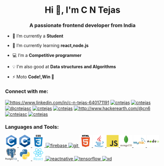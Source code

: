 <h1 align="center">Hi 👋, I'm C N Tejas</h1>
<h3 align="center">A passionate frontend developer from India</h3>

- 🔭 I’m currently a **Student**

- 🌱 I’m currently learning **react,node.js**

- 💻 I’m a **Competitive programmer**

- 💡 I'm also good at **Data structures and Algorithms**

- ⚡ Moto **Code!,Win 🥇**

<h3 align="left">Connect with me:</h3>
<p align="left">
<a href="https://linkedin.com/in/https://www.linkedin.com/in/c-n-tejas-640171191" target="blank"><img align="center" src="https://cdn.jsdelivr.net/npm/simple-icons@3.0.1/icons/linkedin.svg" alt="https://www.linkedin.com/in/c-n-tejas-640171191" height="30" width="40" /></a>
<a href="https://instagram.com/cntejas" target="blank"><img align="center" src="https://cdn.jsdelivr.net/npm/simple-icons@3.0.1/icons/instagram.svg" alt="cntejas" height="30" width="40" /></a>
<a href="https://www.codechef.com/users/cntejas" target="blank"><img align="center" src="https://cdn.jsdelivr.net/npm/simple-icons@3.1.0/icons/codechef.svg" alt="cntejas" height="30" width="40" /></a>
<a href="https://www.hackerrank.com/@cntejasc" target="blank"><img align="center" src="https://cdn.jsdelivr.net/npm/simple-icons@3.0.1/icons/hackerrank.svg" alt="@cntejasc" height="30" width="40" /></a>
<a href="https://codeforces.com/profile/cntejas" target="blank"><img align="center" src="https://cdn.jsdelivr.net/npm/simple-icons@3.0.1/icons/codeforces.svg" alt="cntejas" height="30" width="40" /></a>
<a href="https://www.leetcode.com/cntejas" target="blank"><img align="center" src="https://cdn.jsdelivr.net/npm/simple-icons@3.0.1/icons/leetcode.svg" alt="cntejas" height="30" width="40" /></a>
<a href="https://www.hackerearth.com/http://www.hackerearth.com/@cn6" target="blank"><img align="center" src="https://cdn.jsdelivr.net/npm/simple-icons@3.0.1/icons/hackerearth.svg" alt="http://www.hackerearth.com/@cn6" height="30" width="40" /></a>
<a href="https://auth.geeksforgeeks.org/user/cntejasc" target="blank"><img align="center" src="https://cdn.jsdelivr.net/npm/simple-icons@3.0.1/icons/geeksforgeeks.svg" alt="cntejasc" height="30" width="40" /></a>
<a href="https://www.topcoder.com/members/cntejas" target="blank"><img align="center" src="https://cdn.jsdelivr.net/npm/simple-icons@3.0.1/icons/topcoder.svg" alt="cntejas" height="30" width="40" /></a>
</p>

<h3 align="left">Languages and Tools:</h3>
<p align="left"> <a href="https://www.cprogramming.com/" target="_blank"> <img src="https://raw.githubusercontent.com/devicons/devicon/master/icons/c/c-original.svg" alt="c" width="40" height="40"/> </a> <a href="https://www.w3schools.com/cpp/" target="_blank"> <img src="https://raw.githubusercontent.com/devicons/devicon/master/icons/cplusplus/cplusplus-original.svg" alt="cplusplus" width="40" height="40"/> </a> <a href="https://www.w3schools.com/css/" target="_blank"> <img src="https://raw.githubusercontent.com/devicons/devicon/master/icons/css3/css3-original-wordmark.svg" alt="css3" width="40" height="40"/> </a> <a href="https://firebase.google.com/" target="_blank"> <img src="https://www.vectorlogo.zone/logos/firebase/firebase-icon.svg" alt="firebase" width="40" height="40"/> </a> <a href="https://git-scm.com/" target="_blank"> <img src="https://www.vectorlogo.zone/logos/git-scm/git-scm-icon.svg" alt="git" width="40" height="40"/> </a> <a href="https://www.w3.org/html/" target="_blank"> <img src="https://raw.githubusercontent.com/devicons/devicon/master/icons/html5/html5-original-wordmark.svg" alt="html5" width="40" height="40"/> </a> <a href="https://www.java.com" target="_blank"> <img src="https://raw.githubusercontent.com/devicons/devicon/master/icons/java/java-original.svg" alt="java" width="40" height="40"/> </a> <a href="https://developer.mozilla.org/en-US/docs/Web/JavaScript" target="_blank"> <img src="https://raw.githubusercontent.com/devicons/devicon/master/icons/javascript/javascript-original.svg" alt="javascript" width="40" height="40"/> </a> <a href="https://www.mongodb.com/" target="_blank"> <img src="https://raw.githubusercontent.com/devicons/devicon/master/icons/mongodb/mongodb-original-wordmark.svg" alt="mongodb" width="40" height="40"/> </a> <a href="https://www.mysql.com/" target="_blank"> <img src="https://raw.githubusercontent.com/devicons/devicon/master/icons/mysql/mysql-original-wordmark.svg" alt="mysql" width="40" height="40"/> </a> <a href="https://nodejs.org" target="_blank"> <img src="https://raw.githubusercontent.com/devicons/devicon/master/icons/nodejs/nodejs-original-wordmark.svg" alt="nodejs" width="40" height="40"/> </a> <a href="https://www.postgresql.org" target="_blank"> <img src="https://raw.githubusercontent.com/devicons/devicon/master/icons/postgresql/postgresql-original-wordmark.svg" alt="postgresql" width="40" height="40"/> </a> <a href="https://www.python.org" target="_blank"> <img src="https://raw.githubusercontent.com/devicons/devicon/master/icons/python/python-original.svg" alt="python" width="40" height="40"/> </a> <a href="https://reactjs.org/" target="_blank"> <img src="https://raw.githubusercontent.com/devicons/devicon/master/icons/react/react-original-wordmark.svg" alt="react" width="40" height="40"/> </a> <a href="https://reactnative.dev/" target="_blank"> <img src="https://reactnative.dev/img/header_logo.svg" alt="reactnative" width="40" height="40"/> </a> <a href="https://www.tensorflow.org" target="_blank"> <img src="https://www.vectorlogo.zone/logos/tensorflow/tensorflow-icon.svg" alt="tensorflow" width="40" height="40"/> </a> <a href="https://www.adobe.com/products/xd.html" target="_blank"> <img src="https://cdn.worldvectorlogo.com/logos/adobe-xd.svg" alt="xd" width="40" height="40"/> </a> </p>

